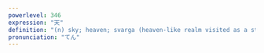 ```yaml
---
powerlevel: 346
expression: "天"
definition: "(n) sky; heaven; svarga (heaven-like realm visited as a stage of death and rebirth); deva (divine being of Buddhism); (P)"
pronunciation: "てん"
---
```

